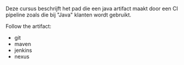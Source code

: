 Deze cursus beschrijft het pad die een java artifact maakt door een CI pipeline zoals die bij "Java" klanten wordt gebruikt.

Follow the artifact:
- git
- maven
- jenkins 
- nexus
